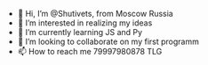 - 👋 Hi, I’m @Shutivets, from Moscow Russia
- 👀 I’m interested in realizing my ideas
- 🌱 I’m currently learning JS and Py
- 💞️ I’m looking to collaborate on my first programm
- 📫 How to reach me 79997980878 TLG

<!---
Shutivets/Shutivets is a ✨ special ✨ repository because its `README.md` (this file) appears on your GitHub profile.
You can click the Preview link to take a look at your changes.
--->
